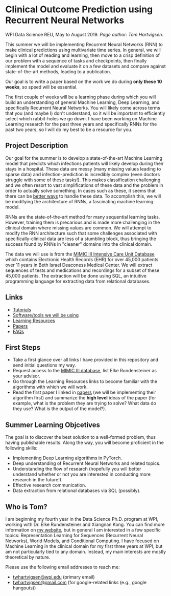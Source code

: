 # Clinical Outcome Prediction using Recurrent Neural Networks

WPI Data Science REU, May to August 2019. *Page author: Tom Hartvigsen*.

This summer we will be implementing Recurrent Neural Networks (RNN) to make clinical predictions using multivariate time series.
In general, we will begin with a lot of reading and learning, then move to a crisp definition of our problem with a sequence of tasks and checkpoints, then finally implement the model and evaluate it on a few datasets and compare against state-of-the-art methods, leading to a publication.

Our goal is to write a paper based on the work we do during **only these 10 weeks**, so speed will be essential.

The first couple of weeks will be a learning phase during which you will build an understanding of general Machine Learning, Deep Learning, and specifically Recurrent Neural Networks.
You will likely come across terms that you (and maybe I) don't understand, so it will be important to efficiently select which rabbit-holes we go down.
I have been working on Machine Learning research for the past three years and specifically RNNs for the past two years, so I will do my best to be a resource for you.

## Project Description

Our goal for the summer is to develop a state-of-the-art Machine Learning model that predicts which infections patients will likely develop during their stays in a hospital.
These data are messy (many missing values leading to sparse data) and infection-prediction is incredibly complex (even doctors struggle with some of these tasks!).
This makes classification challenging and we often resort to vast simplifications of these data and the problem in order to actually solve something.
In cases such as these, it seems that there can be [better ways](/papers) to handle these data.
To accomplish this, we will be modifying the architecture of RNNs, a fascinating machine learning model.

RNNs are the state-of-the-art method for many sequential learning tasks.
However, training them is precarious and is made more challenging in the clinical domain where missing values are common.
We will attempt to modify the RNN architecture such that some challenges associated with specifically-clinical data are less of a stumbling block, thus bringing the success found by RNNs in "cleaner" domains into the clinical domain.

The data we will use is from the [MIMIC III Intensive Care Unit Database](https://mimic.physionet.org/) which contains Electronic Health Records (EHR) for over 45,000 patients over 11 years in Beth Israel Deaconess Medical Center. We will extract sequences of tests and medications and recordings for a subset of these 45,000 patients. The extraction will be done using SQL, an intuitive programming language for extracting data from relational databases.

## Links
* [Tutorials](/pages/tutorials/turing_jobs.md)
* [Software/tools we will be using](/pages/tools.md)
* [Learning Resources](/pages/learning_resources.md)
* [Papers](/papers)
* [FAQs](/pages/faq.md)

## First Steps
* Take a first glance over all links I have provided in this repository and send initial questions my way.
* Request access to the [MIMIC III database](https://mimic.physionet.org/gettingstarted/access/), list Elke Rundensteiner as your advisor.
* Go through the Learning Resources links to become familiar with the algorithms with which we will work.
* Read the first paper I linked in [papers](/papers) (we will be implementing their algorithm first) and summarize the **high level** ideas of the paper (for example, what is the problem they are trying to solve? What data do they use? What is the output of the model?).

## Summer Learning Objcetives
The goal is to discover the best solution to a well-formed problem, thus having publishable results. Along the way, you will become proficient in the following skills:
* Implementing Deep Learning algorithms in PyTorch.
* Deep understanding of Recurrent Neural Networks and related topics.
* Understanding the flow of research (hopefully you will better understand whether or not you are interested in conducting more research in the future!).
* Effective research communication.
* Data extraction from relational databases via SQL (possibly).

## Who is Tom?

I am beginning my fourth year in the Data Science Ph.D. program at WPI, working with Dr. Elke Rundensteiner and Xiangnan Kong. You can find more information on [my website](https://thartvigsen.github.io/), but in general I am interested in a few specific topics: Representation Learning for Sequences (Recurrent Neural Networks), World Models, and Conditional Computing. I have focused on Machine Learning in the clinical domain for my first three years at WPI, but am not particularly tied to any domain. Instead, my main interests are mostly theoretical by nature.

Please use the following email addresses to reach me:
* twhartvigsen@wpi.edu (primary email)
* twhartvigsen@gmail.com (for google-related links (e.g., google hangouts))
